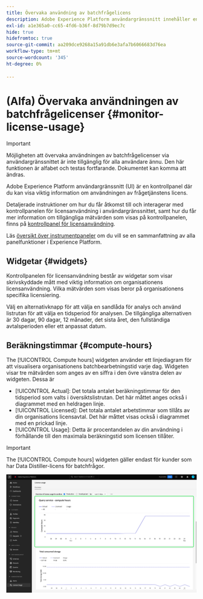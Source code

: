 ```yaml
---
title: Övervaka användning av batchfrågelicens
description: Adobe Experience Platform användargränssnitt innehåller en kontrollpanel där du kan visa viktig information om hur din organisation använder din Data Distiller-licens.
exl-id: a1e365a0-cc65-4fd6-b36f-8d79b7d9ec7c
hide: true
hidefromtoc: true
source-git-commit: aa209dce9268a15a91db6e3afa7b6066683d76ea
workflow-type: tm+mt
source-wordcount: '345'
ht-degree: 0%

---
```


# (Alfa) Övervaka användningen av batchfrågelicenser {#monitor-license-usage}

>[!IMPORTANT]
>
>Möjligheten att övervaka användningen av batchfrågelicenser via användargränssnittet är inte tillgänglig för alla användare ännu. Den här funktionen är alfabet och testas fortfarande. Dokumentet kan komma att ändras.

Adobe Experience Platform användargränssnitt (UI) är en kontrollpanel där du kan visa viktig information om användningen av frågetjänstens licens.

Detaljerade instruktioner om hur du får åtkomst till och interagerar med kontrollpanelen för licensanvändning i användargränssnittet, samt hur du får mer information om tillgängliga mätvärden som visas på kontrollpanelen, finns på [kontrollpanel för licensanvändning](../../dashboards/guides/license-usage.md).

Läs [översikt över instrumentpaneler](../../dashboards/home.md) om du vill se en sammanfattning av alla panelfunktioner i Experience Platform.

## Widgetar {#widgets}

Kontrollpanelen för licensanvändning består av widgetar som visar skrivskyddade mått med viktig information om organisationens licensanvändning. Vilka mätvärden som visas beror på organisationens specifika licensiering.

Välj en alternativknapp för att välja en sandlåda för analys och använd listrutan för att välja en tidsperiod för analysen. De tillgängliga alternativen är 30 dagar, 90 dagar, 12 månader, det sista året, den fullständiga avtalsperioden eller ett anpassat datum.

## Beräkningstimmar {#compute-hours}

The [!UICONTROL Compute hours] widgeten använder ett linjediagram för att visualisera organisationens batchbearbetningstid varje dag. Widgeten visar tre mätvärden som anges av en siffra i den övre vänstra delen av widgeten. Dessa är

- [!UICONTROL Actual]: Det totala antalet beräkningstimmar för den tidsperiod som valts i översiktslistrutan. Det här måttet anges också i diagrammet med en heldragen linje.
- [!UICONTROL Licensed]: Det totala antalet arbetstimmar som tillåts av din organisations licensavtal. Det här måttet visas också i diagrammet med en prickad linje.
- [!UICONTROL Usage]: Detta är procentandelen av din användning i förhållande till den maximala beräkningstid som licensen tillåter.

>[!IMPORTANT]
>
>The [!UICONTROL Compute hours] widgeten gäller endast för kunder som har Data Distiller-licens för batchfrågor.

![Kontrollpanelen för licensanvändning med widgeten för beräknade timmar markerad.](../images/data-distiller/compute-hours.png)

